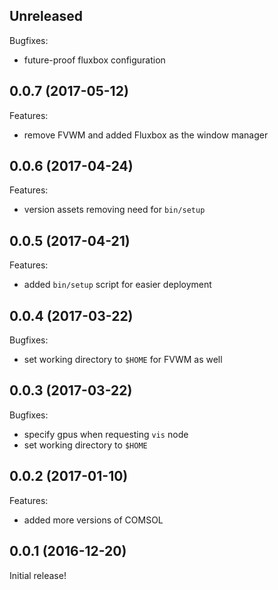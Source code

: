 ## Unreleased

Bugfixes:

  - future-proof fluxbox configuration

## 0.0.7 (2017-05-12)

Features:

  - remove FVWM and added Fluxbox as the window manager

## 0.0.6 (2017-04-24)

Features:

  - version assets removing need for `bin/setup`

## 0.0.5 (2017-04-21)

Features:

  - added `bin/setup` script for easier deployment

## 0.0.4 (2017-03-22)

Bugfixes:

  - set working directory to `$HOME` for FVWM as well

## 0.0.3 (2017-03-22)

Bugfixes:

  - specify gpus when requesting `vis` node
  - set working directory to `$HOME`

## 0.0.2 (2017-01-10)

Features:

  - added more versions of COMSOL

## 0.0.1 (2016-12-20)

Initial release!
